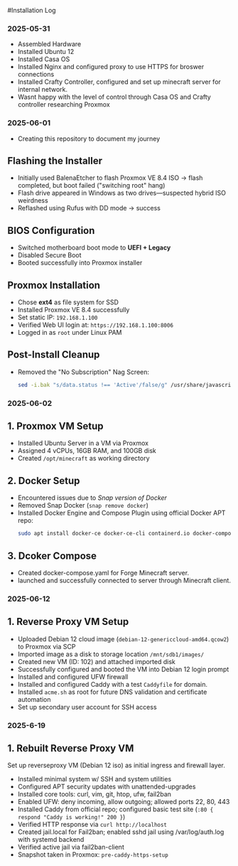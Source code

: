 #Installation Log

### 2025-05-31
- Assembled Hardware
- Installed Ubuntu 12
- Installed Casa OS
- Installed Nginx and configured proxy to use HTTPS for broswer connections
- Installed Crafty Controller, configured and set up minecraft server for internal network.
- Wasnt happy with the level of control through Casa OS and Crafty controller researching Proxmox

### 2025-06-01
- Creating this repository to document my journey
##  Flashing the Installer
- Initially used BalenaEtcher to flash Proxmox VE 8.4 ISO → flash completed, but boot failed ("switching root" hang)
- Flash drive appeared in Windows as two drives—suspected hybrid ISO weirdness
- Reflashed using Rufus with DD mode → success

##  BIOS Configuration
- Switched motherboard boot mode to **UEFI + Legacy**
- Disabled Secure Boot
- Booted successfully into Proxmox installer

##  Proxmox Installation
- Chose **ext4** as file system for SSD
- Installed Proxmox VE 8.4 successfully
- Set static IP: `192.168.1.100`
- Verified Web UI login at: `https://192.168.1.100:8006`
- Logged in as `root` under Linux PAM

##  Post-Install Cleanup
- Removed the "No Subscription" Nag Screen:
  ```bash
  sed -i.bak "s/data.status !== 'Active'/false/g" /usr/share/javascript/proxmox-widget-toolkit/proxmoxlib.js

### 2025-06-02

## 1. **Proxmox VM Setup**
- Installed Ubuntu Server in a VM via Proxmox
- Assigned 4 vCPUs, 16GB RAM, and 100GB disk
- Created `/opt/minecraft` as working directory

## 2. **Docker Setup**
- Encountered issues due to *Snap version of Docker*
- Removed Snap Docker (`snap remove docker`)
- Installed Docker Engine and Compose Plugin using official Docker APT repo:
  ```bash
  sudo apt install docker-ce docker-ce-cli containerd.io docker-compose-plugin
## 3. **Dcoker Compose**
- Created docker-compose.yaml for Forge Minecraft server.
- launched and successfully connected to server through Minecraft client.

### 2025-06-12 

## 1. **Reverse Proxy VM Setup**

- Uploaded Debian 12 cloud image (`debian-12-genericcloud-amd64.qcow2`) to Proxmox via SCP  
- Imported image as a disk to storage location `/mnt/sdb1/images/`  
- Created new VM (ID: 102) and attached imported disk  
- Successfully configured and booted the VM into Debian 12 login prompt  
- Installed and configured UFW firewall  
- Installed and configured Caddy with a test `Caddyfile` for domain.  
- Installed `acme.sh` as root for future DNS validation and certificate automation  
- Set up secondary user account for SSH access  

### 2025-6-19

## 1. **Rebuilt Reverse Proxy VM**

Set up reverseproxy VM (Debian 12 iso) as initial ingress and firewall layer.
- Installed minimal system w/ SSH and system utilities
- Configured APT security updates with unattended-upgrades
- Installed core tools: curl, vim, git, htop, ufw, fail2ban
- Enabled UFW: deny incoming, allow outgoing; allowed ports 22, 80, 443
- Installed Caddy from official repo; configured basic test site (`:80 { respond "Caddy is working!" 200 }`)
- Verified HTTP response via `curl http://localhost`
- Created jail.local for Fail2ban; enabled sshd jail using /var/log/auth.log with systemd backend
- Verified active jail via fail2ban-client
- Snapshot taken in Proxmox: `pre-caddy-https-setup`

